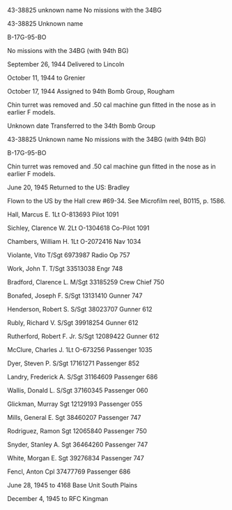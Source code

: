 





43-38825 unknown name No missions with the 34BG






 




43-38825 Unknown name

B-17G-95-BO

No missions with the 34BG (with 94th BG)

September 26, 1944 Delivered to Lincoln

October 11, 1944 to Grenier

October 17, 1944 Assigned to 94th Bomb Group,
Rougham

Chin turret was removed and .50 cal machine gun fitted in
the nose as in earlier F models.

Unknown date Transferred to the 34th Bomb Group

43-38825 Unknown name No missions with the 34BG (with 94th
BG)

B-17G-95-BO

Chin turret was removed and .50 cal machine gun fitted in
the nose as in earlier F models.

June 20, 1945 Returned to the US: Bradley

Flown to the US by the Hall crew #69-34. See Microfilm reel,
B0115, p. 1586\.

Hall, Marcus
E.
1Lt
O-813693
Pilot
1091

Sichley, Clarence
W.
2Lt
O-1304618
Co-Pilot
1091

Chambers, William
H.
1Lt O-2072416
Nav
1034

Violante,
Vito
T/Sgt
6973987
Radio Op
757

Work, John
T.
T/Sgt
33513038
Engr
748

Bradford, Clarence
L.
M/Sgt 33185259
Crew
Chief
750

Bonafed, Joseph
F.
S/Sgt 13131410
Gunner
747

Henderson, Robert
S.
S/Sgt
38023707
Gunner
612

Rubly, Richard
V.
S/Sgt 39918254
Gunner
612

Rutherford, Robert F.
Jr.
S/Sgt
12089422
Gunner
612

McClure, Charles J.
1Lt O-673256
Passenger
1035

Dyer, Steven
P.
S/Sgt
17161271
Passenger
852

Landry, Frederick
A.
S/Sgt
31164609
Passenger
686

Wallis, Donald
L.
S/Sgt 37160345
Passenger
060

Glickman,
Murray
Sgt
12129193
Passenger
055

Mills, General
E.
Sgt
38460207
Passenger
747

Rodriguez,
Ramon
Sgt
12065840
Passenger
750

Snyder, Stanley
A.
Sgt
36464260
Passenger
747

White, Morgan
E.
Sgt
39276834
Passenger
747

Fencl,
Anton
Cpl
37477769
Passenger
686

June 28, 1945 to 4168 Base Unit South Plains

December 4, 1945 to RFC Kingman




